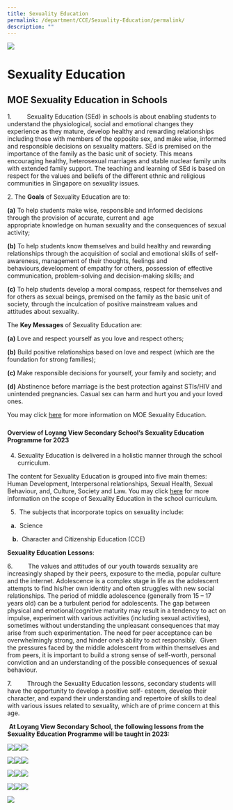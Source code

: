 ```yaml
---
title: Sexuality Education
permalink: /department/CCE/Sexuality-Education/permalink/
description: ""
---
```

![](/images/Banner.jpg)

Sexuality Education
===================

MOE Sexuality Education in Schools
----------------------------------
1.         Sexuality Education (SEd) in schools is about enabling students to understand the physiological, social and emotional changes they experience as they mature, develop healthy and rewarding relationships including those with members of the opposite sex, and make wise, informed and responsible decisions on sexuality matters. SEd is premised on the importance of the family as the basic unit of society. This means encouraging healthy, heterosexual marriages and stable nuclear family units with extended family support. The teaching and learning of SEd is based on respect for the values and beliefs of the different ethnic and religious communities in Singapore on sexuality issues.


2. The **Goals** of Sexuality Education are to:

**(a)** To help students make wise, responsible and informed decisions through the provision of accurate, current and  age  appropriate knowledge on human sexuality and the consequences of sexual activity;

**(b)** To help students know themselves and build healthy and rewarding relationships through the acquisition of social and emotional skills of self-awareness, management of their thoughts, feelings and behaviours,development of empathy for others, possession of effective communication, problem-solving and decision-making skills; and

**(c)** To help students develop a moral compass, respect for themselves and for others as sexual beings, premised on the family as the basic unit of society, through the inculcation of positive mainstream values and attitudes about sexuality.

  

The **Key Messages** of Sexuality Education are:

**(a)** Love and respect yourself as you love and respect others;

**(b)** Build positive relationships based on love and respect (which are the foundation for strong families);

**(c)** Make responsible decisions for yourself, your family and society; and

**(d)** Abstinence before marriage is the best protection against STIs/HIV and unintended pregnancies. Casual sex can harm and hurt you and your loved ones.    

You may click [here](https://go.gov.sg/moe-sexuality-education) for more information on MOE Sexuality Education.

  
##### 
#### **Overview of Loyang View Secondary School’s Sexuality Education Programme for 2023**  
  

4. Sexuality Education is delivered in a holistic manner through the school curriculum.

The content for Sexuality Education  is grouped into five main themes: Human Development, Interpersonal relationships, Sexual Health, Sexual Behaviour, and, Culture, Society and Law. You may click [here](https://go.gov.sg/moe-sexuality-education-scope) for more information on the scope of Sexuality Education in the school curriculum.

  

5.  The subjects that incorporate topics on sexuality include:
 
      **a.**  Science
  
    **b.**  Character and Citizenship Education (CCE)

  

**Sexuality Education Lessons**: 

6.         The values and attitudes of our youth towards sexuality are increasingly shaped by their peers, exposure to the media, popular culture and the internet. Adolescence is a complex stage in life as the adolescent attempts to find his/her own identity and often struggles with new social relationships. The period of middle adolescence (generally from 15 – 17 years old) can be a turbulent period for adolescents. The gap between physical and emotional/cognitive maturity may result in a tendency to act on impulse, experiment with various activities (including sexual activities), sometimes without  understanding the unpleasant consequences that may arise from such experimentation. The need for peer acceptance can be overwhelmingly strong, and hinder one’s ability to act responsibly.  Given the pressures faced by the middle adolescent from within themselves and from peers, it is important to build a strong sense of self-worth, personal conviction and an understanding of the possible consequences of sexual behaviour.

7.         Through the Sexuality Education lessons, secondary students will have the opportunity to develop a positive self- esteem, develop their character, and expand their understanding and repertoire of skills to deal with various issues related to sexuality, which are of prime concern at this age.

 **At Loyang View Secondary School, the following lessons from the Sexuality Education Programme will be taught in 2023:**
 
![](/images/SEd/SEd%2011.jpg)![](/images/SEd/SEd%2012.jpg)![](/images/SEd/SEd%2013.jpg)

![](/images/SEd/SEd%2021.jpg)![](/images/SEd/SEd%2022.jpg)![](/images/SEd/SEd%2023.jpg)

![](/images/SEd/SEd%2031.jpg)![](/images/SEd/SEd%2032.jpg)![](/images/SEd/SEd%2033.jpg)

![](/images/SEd/SEd%2041.jpg)![](/images/SEd/SEd%2042.jpg)![](/images/SEd/SEd%2043.jpg)

![](/images/SEd/SEd%2051.jpg)